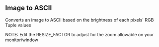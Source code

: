 ## Image to ASCII

Converts an image to ASCII based on the brightness of each pixels' RGB Tuple values

NOTE: Edit the RESIZE_FACTOR to adjust for the zoom allowable on your monitor/window
